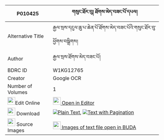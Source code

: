 |P010425|གསུང་ཐོར་བུ། ཐོགས་མེད་བཟང་པོ་དཔལ། 
| --- | --- 
|Alternative Title |རྒྱལ་སྲས་དངུལ་ཆུ་པ་ཆེན་པོ་ཐོགས་མེད་བཟང་པོའི་གསུང་ཐོར་བུ་ཕྱོགས་བསྒྲིགས།
|Author| རྒྱལ་སྲས་ཐོགས་མེད་བཟང་པོ།
|BDRC ID | W1KG12765
|Creator | Google OCR
|Number of Volumes| 1
|<img width="25" src="https://img.icons8.com/color/25/000000/edit-property.png">Edit Online| [<img width="25" src="https://avatars.githubusercontent.com/u/45091458?s=200&v=4"> Open in Editor](http://editor.openpecha.org/P010425)
|<img width="25" src="https://img.icons8.com/fluent/48/000000/download-2.png"/>  Download | [![](https://img.icons8.com/color/20/000000/txt.png)Plain Text](https://github.com/Openpecha/P010425/releases/download/v1/sung_torbu_tokme_zangpo_pal_plain_P010425.zip), [![](https://img.icons8.com/color/20/000000/txt.png)Text with Pagination](https://github.com/Openpecha/P010425/releases/download/v1/sung_torbu_tokme_zangpo_pal_pages_P010425.zip)
|<img width="25" src="https://img.icons8.com/plasticine/100/000000/pictures-folder.png"/>  Source Images | [<img width="25" src="https://library.bdrc.io/icons/BUDA-small.svg"> Images of text file open in BUDA](https://library.bdrc.io/show/bdr:W1KG12765)